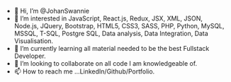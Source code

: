 - 👋 Hi, I’m @JohanSwannie
- 👀 I’m interested in JavaScript, React.js, Redux, JSX, XML, JSON, Node.js, JQuery, Bootstrap, HTML5, CSS3, SASS, PHP, Python, MySQL, MSSQL, T-SQL, Postgre SQL, Data analysis, Data Integration, Data Visualisation.
- 🌱 I’m currently learning all material needed to be the best Fullstack Developer. 
- 💞️ I’m looking to collaborate on all code I am knowledgeable of.
- 📫 How to reach me ...LinkedIn/Github/Portfolio.

<!---
JohanSwannie/JohanSwannie is a ✨ special ✨ repository because its `README.md` (this file) appears on your GitHub profile.
You can click the Preview link to take a look at your changes.
--->
